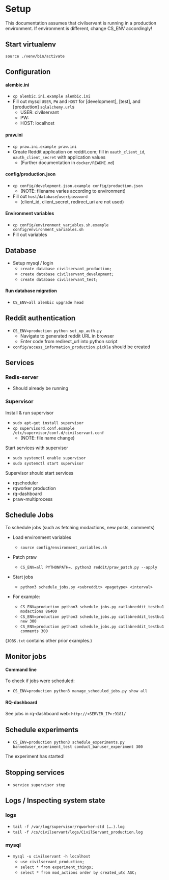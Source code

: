 
# Setup

This documentation assumes that civilservant is running in a production environment. If environment is different, change CS_ENV accordingly!

## Start virtualenv
`source ./venv/bin/activate`

## Configuration

#### alembic.ini
- `cp alembic.ini.example alembic.ini`
- Fill out mysql `USER`, `PW` and `HOST` for [development], [test], and [production] `sqlalchemy.url`s
  - USER: civilservant
  - PW: <PASSWORD>
  - HOST: localhost

#### praw.ini
- `cp praw.ini.example praw.ini`
- Create Reddit application on reddit.com; fill in `oauth_client_id`, `oauth_client_secret` with application values 
  - (Further documentation in `docker/README.md`)

#### config/production.json
- `cp config/development.json.example config/production.json`
  - (NOTE: filename varies according to environment)
- Fill out `host`/`database`/`user`/`password`
  - (client_id, client_secret, redirect_uri are not used)

#### Environment variables
- `cp config/environment_variables.sh.example config/environment_variables.sh`
- Fill out variables


## Database

- Setup mysql / login
  - `create database civilservant_production;`
  - `create database civilservant_development;`
  - `create database civilservant_test;`

#### Run database migration
- `CS_ENV=all alembic upgrade head`


## Reddit authentication

- `CS_ENV=production python set_up_auth.py`
  - Navigate to generated reddit URL in browser
  - Enter code from redirect_url into python script
- `config/access_information_production.pickle` should be created

## Services

### Redis-server 
 - Should already be running
   
### Supervisor

Install & run supervisor
- `sudo apt-get install supervisor` 
- `cp supervisord.conf.example /etc/supervisor/conf.d/civilservant.conf`
  - (NOTE: file name change)

Start services with supervisor
- `sudo systemctl enable supervisor`
- `sudo systemctl start supervisor`

Supervisor should start services
- rqscheduler
- rqworker production
- rq-dashboard
- praw-multiprocess


## Schedule Jobs

To schedule jobs (such as fetching modactions, new posts, comments)

- Load environment variables
  - `source config/environment_variables.sh`
- Patch praw
  - `CS_ENV=all PYTHONPATH=. python3 reddit/praw_patch.py --apply`

- Start jobs
  - `python3 schedule_jobs.py <subreddit> <pagetype> <interval>`
- For example: 
  - `CS_ENV=production python3 schedule_jobs.py catlabreddit_testbu1 modactions 86400`
  - `CS_ENV=production python3 schedule_jobs.py catlabreddit_testbu1 new 300`
  - `CS_ENV=production python3 schedule_jobs.py catlabreddit_testbu1 comments 300`

(`JOBS.txt` contains other prior examples.)


## Monitor jobs

#### Command line
To check if jobs were scheduled:

- `CS_ENV=production python3 manage_scheduled_jobs.py show all`

#### RQ-dashboard
See jobs in rq-dashboard web: `http://<SERVER_IP>:9181/`

## Schedule experiments

- `CS_ENV=production python3 schedule_experiments.py banneduser_experiment_test conduct_banuser_experiment 300`

The experiment has started!

## Stopping services
- `service supervisor stop`


## Logs / Inspecting system state

### logs
- `tail -f /var/log/supervisor/rqworker-std (….).log`
- `tail -f /cs/civilservant/logs/CivilServant_production.log`
### mysql
- `mysql -u civilservant -h localhost`
  - `use civilservant_production;`
  - `select * from experiment_things;`
  - `select * from mod_actions order by created_utc ASC;`

